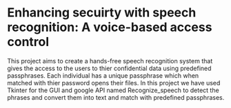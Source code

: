 # Enhancing secuirty with speech recognition: A voice-based access control
This project aims to create a hands-free speech recognition system that gives the access to the users to thier confidential data using predefined passphrases. Each individual has a unique passphrase which when matched with thier password opens their files.
In this project we have used Tkinter for the GUI and google API named Recognize_speech to detect the phrases and convert them into text and match with predefined passphrases.
